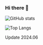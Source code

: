 
### Hi there 👋
![GitHub stats](https://github-readme-stats-zeta-ten-90.vercel.app/api?username=ogelacinyc&rank_icon=percentile&show_icons=true)

![Top Langs](https://github-readme-stats-zeta-ten-90.vercel.app/api/top-langs/?username=ogelacinyc&layout=compact&card_width=470)

Update 2024.06
